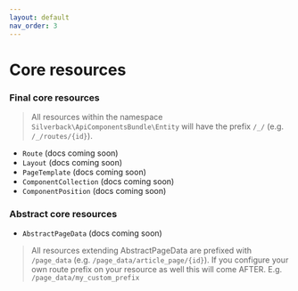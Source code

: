 ```yaml
---
layout: default
nav_order: 3
---
```

# Core resources

### Final core resources

> All resources within the namespace `Silverback\ApiComponentsBundle\Entity` will have the prefix `/_/` (e.g. `/_/routes/{id}`).

- `Route` (docs coming soon)
- `Layout` (docs coming soon)
- `PageTemplate` (docs coming soon)
- `ComponentCollection` (docs coming soon)
- `ComponentPosition` (docs coming soon)

### Abstract core resources
- `AbstractPageData` (docs coming soon)
> All resources extending AbstractPageData are prefixed with `/page_data` (e.g. `/page_data/article_page/{id}`). If you configure your own route prefix on your resource as well this will come AFTER. E.g. `/page_data/my_custom_prefix`
